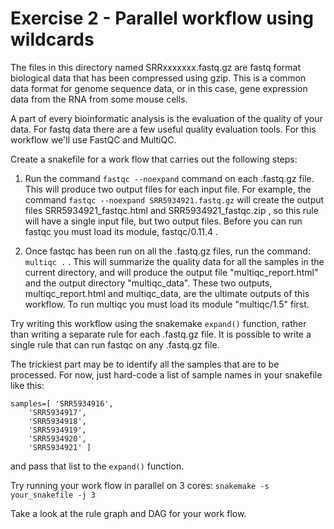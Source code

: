 # Exercise 2 - Parallel workflow using wildcards

The files in this directory named SRRxxxxxxx.fastq.gz are fastq format
biological data that has been compressed using gzip. This is a common
data format for genome sequence data, or in this case, gene expression 
data from the RNA from some mouse cells.

A part of every bioinformatic analysis is the evaluation of the quality of 
your data. For fastq data there are a few useful quality evaluation tools. 
For this workflow we'll use FastQC and MultiQC.

Create a snakefile for a work flow that carries out the following steps:

1. Run the command `fastqc --noexpand` command on each .fastq.gz file. This will produce two output files for each input file. For example, the command `fastqc --noexpand SRR5934921.fastq.gz` will create the output
files SRR5934921_fastqc.html and SRR5934921_fastqc.zip , so this rule
will have a single input file, but two output files.
Before you can run fastqc you must load its module, fastqc/0.11.4 .

1. Once fastqc has been run on all the .fastq.gz files, run the command:
`multiqc .` . This will summarize the quality data for all the samples in
the current directory, and will produce the output file "multiqc_report.html" 
and the output directory "multiqc_data". These two outputs, multiqc_report.html
and multiqc_data, are the ultimate outputs of this workflow.
To run multiqc you must load its module "multiqc/1.5" first.

Try writing this workflow using the snakemake `expand()` function, rather 
than writing a separate rule for each .fastq.gz file. It is possible to 
write a single rule that can run fastqc on any .fastq.gz file.

The trickiest part may be to identify all the samples that are to be
processed. For now, just hard-code a list of sample names in your snakefile 
like this:

```
samples=[ 'SRR5934916', 
	'SRR5934917', 
	'SRR5934918', 
	'SRR5934919',
	'SRR5934920',
	'SRR5934921' ]
```

and pass that list to the `expand()` function.

Try running your work flow in parallel on 3 cores:
	`snakemake -s your_snakefile -j 3 `
	
Take a look at the rule graph and DAG for your work flow.
